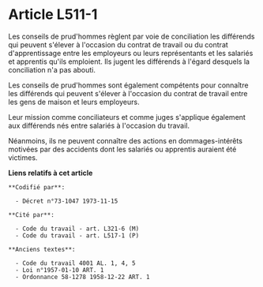 # Article L511-1

Les conseils de prud'hommes règlent par voie de conciliation les différends qui peuvent s'élever à l'occasion du contrat de
travail ou du contrat d'apprentissage entre les employeurs ou leurs représentants et les salariés et apprentis qu'ils
emploient. Ils jugent les différends à l'égard desquels la conciliation n'a pas abouti.

Les conseils de prud'hommes sont également compétents pour connaître les différends qui peuvent s'élever à l'occasion du
contrat de travail entre les gens de maison et leurs employeurs.

Leur mission comme conciliateurs et comme juges s'applique également aux différends nés entre salariés à l'occasion du
travail.

Néanmoins, ils ne peuvent connaître des actions en dommages-intérêts motivées par des accidents dont les salariés ou
apprentis auraient été victimes.

**Liens relatifs à cet article**

	**Codifié par**:

	  - Décret n°73-1047 1973-11-15

	**Cité par**:

	  - Code du travail - art. L321-6 (M)
	  - Code du travail - art. L517-1 (P)

	**Anciens textes**:

	  - Code du travail 4001 AL. 1, 4, 5
	  - Loi n°1957-01-10 ART. 1
	  - Ordonnance 58-1278 1958-12-22 ART. 1
